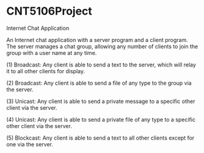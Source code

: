 # CNT5106Project
Internet Chat Application

An Internet chat application with a server program and a client program. The server manages a chat group, allowing any number of clients to join the group with a user name at any time.

(1) Broadcast: Any client is able to send a text to the server, which will relay it to all other clients for display. 

(2) Broadcast: Any client is able to send a file of any type to the group via the server. 

(3) Unicast: Any client is able to send a private message to a specific other client via the server. 

(4) Unicast: Any client is able to send a private file of any type to a specific other client via the server. 

(5) Blockcast: Any client is able to send a text to all other clients except for one via the server.



